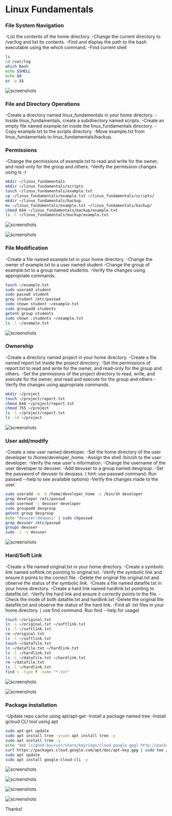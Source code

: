 
# Linux Fundamentals

### File System Navigation

-List the contents of the home directory.
-Change the current directory to /var/log and list its contents.
-Find and display the path to the bash executable using the which command.
-Find current shell

```bash
ls
cd /var/log
which bash
echo $SHELL
echo $0
ps -p $$
```
![screenshots](screenshots/1.png)

### File and Directory Operations

-Create a directory named linux_fundamentals in your home directory.
-Inside linux_fundamentals, create a subdirectory named scripts.
-Create an empty file named example.txt inside the linux_fundamentals directory.
-Copy example.txt to the scripts directory.
-Move example.txt from linux_fundamentals to linux_fundamentals/backup.

### Permissions
-Change the permissions of example.txt to read and write for the owner, and read-only for the group and others.
-Verify the permission changes using ls -l

```bash
mkdir ~/linux_fundamentals
mkdir ~/linux_fundamentals/scripts
touch ~/linux_fundamentals/example.txt
cp ~/linux_fundamentals/example.txt ~/linux_fundamentals/scripts/
mkdir ~/linux_fundamentals/backup
mv ~/linux_fundamentals/example.txt ~/linux_fundamentals/backup/
chmod 644 ~/linux_fundamentals/backup/example.txt
ls -l ~/linux_fundamentals/backup/example.txt
```

![screenshots](screenshots/2.png)

![screenshots](screenshots/3.png)

### File Modification

-Create a file named example.txt in your home directory.
-Change the owner of example.txt to a user named student
-Change the group of example.txt to a group named students.
-Verify the changes using appropriate commands.

```bash
touch ~/example.txt
sudo useradd student
sudo passwd student
grep student /etc/passwd
sudo chown student ~/example.txt
sudo groupadd students
getent group students
sudo chown :students ~/example.txt
ls -l ~/example.txt
```

![screenshots](screenshots/4.png)

### Ownership

-Create a directory named project in your home directory.
-Create a file named report.txt inside the project directory.
-Set the permissions of report.txt to read and write for the owner, and read-only for the group and others.
-Set the permissions of the project directory to read, write, and execute for the owner, and read and execute for the group and others
-Verify the changes using appropriate commands.

```bash
mkdir ~/project
touch ~/project/report.txt
chmod 644 ~/project/report.txt
chmod 755 ~/project
ls -l ~/project/report.txt
ls -ld ~/project
```

![screenshots](screenshots/5.png)

### User add/modify

-Create a new user named developer.
-Set the home directory of the user developer to /home/developer_home.
-Assign the shell /bin/sh to the user developer.
-Verify the new user's information.
-Change the username of the user developer to devuser.
-Add devuser to a group named devgroup.
-Set the password of devuser to devpass. ( hint: use passwd command. Run passwd --help to see available options)
-Verify the changes made to the user.

```bash
sudo useradd -m -d /home/developer_home -s /bin/sh developer
grep developer /etc/passwd
sudo usermod -l devuser developer
sudo groupadd devgroup
getent group devgroup
echo "devuser:devpass" | sudo chpasswd
grep devuser /etc/passwd
groups devuser
sudo -i -u devuser
```

![screenshots](screenshots/6.png)

### Hard/Soft Link

-Create a file named original.txt in your home directory.
-Create a symbolic link named softlink.txt pointing to original.txt.
-Verify the symbolic link and ensure it points to the correct file.
-Delete the original file original.txt and observe the status of the symbolic link.
-Create a file named datafile.txt in your home directory.
-Create a hard link named hardlink.txt pointing to datafile.txt.
-Verify the hard link and ensure it correctly points to the file.
-Check the inode of both datafile.txt and hardlink.txt
-Delete the original file datafile.txt and observe the status of the hard link.
-Find all .txt files in your home directory. ( use find command. Run find --help for usage)

```bash
touch ~/original.txt
ln -s ~/original.txt ~/softlink.txt
ls -l ~/softlink.txt
rm ~/original.txt
ls -l ~/softlink.txt
touch ~/datafile.txt
ln ~/datafile.txt ~/hardlink.txt
ls -l ~/hardlink.txt
ls -i ~/datafile.txt ~/hardlink.txt
rm ~/datafile.txt
ls -l ~/hardlink.txt
find ~ -type f -name "*.txt"
```

![screenshots](screenshots/7.png)

![screenshots](screenshots/8.png)

### Package installation

-Update repo cache using apt/apt-get
-Install a package named tree
-Install gcloud CLI tool using apt

```bash
sudo apt-get update
sudo apt install tree -ysudo apt install tree -y
sudo apt install tree -y
echo "deb [signed-by=/usr/share/keyrings/cloud.google.gpg] http://packages.cloud.google.com/apt cloud-sdk main" | sudo tee -a /etc/apt/sources.list.d/google-cloud-sdk.list
curl https://packages.cloud.google.com/apt/doc/apt-key.gpg | sudo tee /usr/share/keyrings/cloud.google.gpg
sudo apt update
sudo apt install google-cloud-cli -y
```

![screenshots](screenshots/9.png)

![screenshots](screenshots/10.png)

![screenshots](screenshots/11.png)

![screenshots](screenshots/12.png)


Thanks!